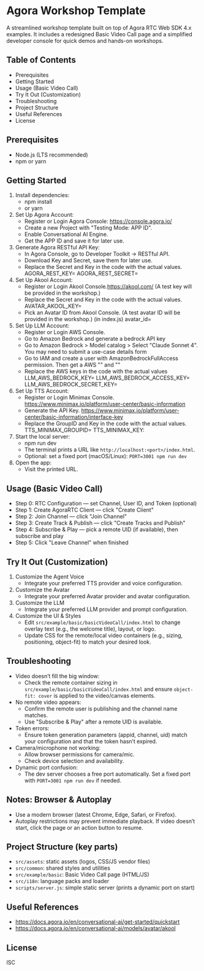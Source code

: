 # Agora Workshop Template

A streamlined workshop template built on top of Agora RTC Web SDK 4.x examples. It includes a redesigned Basic Video Call page and a simplified developer console for quick demos and hands-on workshops.

## Table of Contents
- Prerequisites
- Getting Started
- Usage (Basic Video Call)
- Try It Out (Customization)
- Troubleshooting
- Project Structure
- Useful References
- License

## Prerequisites
- Node.js (LTS recommended)
- npm or yarn

## Getting Started
1. Install dependencies:
   - npm install
   - or yarn
2. Set Up Agora Account:
   - Register or Login Agora Console: https://console.agora.io/
   - Create a new Project with "Testing Mode: APP ID".
   - Enable Conversational AI Engine.
   - Get the APP ID and save it for later use.
3. Generate Agora RESTful API Key:
   - In Agora Console, go to Developer Toolkit → RESTful API.
   - Download Key and Secret, save them for later use.
   - Replace the Secret and Key in the code with the actual values.
      AGORA_REST_KEY=<your-restful-api-key>
      AGORA_REST_SECRET=<your-restful-api-secret>
4. Set Up Akool Account:
   - Register or Login Akool Console.https://akool.com/ (A test key will be provided in the workshop.)
   - Replace the Secret and Key in the code with the actual values.
      AVATAR_AKOOL_KEY=<your-akool-secret>
   - Pick an Avatar ID from Akool Console. (A test avatar ID will be provided in the workshop.) (in index.js)
      avatar_id=<your-avatar-ID>
5. Set Up LLM Account:
   - Register or Login AWS Console. 
   - Go to Amazon Bedrock and generate a bedrock API key 
   - Go to Amazon Bedrock > Model catalog > Select "Claude Sonnet 4". You may need to submit a use-case details form 
   - Go to IAM and create a user with AmazonBedrockFullAccess permission. Then get a AWS "<your-aws-accesskey>" and "<your-aws-accesssecret>"
   - Replace the AWS keys in the code with the actual values
      LLM_AWS_BEDROCK_KEY=<your-llm-key>
      LLM_AWS_BEDROCK_ACCESS_KEY=<your-aws-accesskey>
      LLM_AWS_BEDROCK_SECRET_KEY=<your-aws-accesssecret>
6. Set Up TTS Account:
   - Register or Login Minimax Console. https://www.minimax.io/platform/user-center/basic-information
   - Generate the API Key. https://www.minimax.io/platform/user-center/basic-information/interface-key
   - Replace the GroupID and Key in the code with the actual values.
      TTS_MINIMAX_GROUPID=<your-minimax-groupid>
      TTS_MINIMAX_KEY:<your-tts-key>
7. Start the local server:
   - npm run dev
   - The terminal prints a URL like `http://localhost:<port>/index.html`.
   - Optional: set a fixed port (macOS/Linux): `PORT=3001 npm run dev`
8. Open the app:
   - Visit the printed URL.

## Usage (Basic Video Call)
- Step 0: RTC Configuration — set Channel, User ID, and Token (optional)
- Step 1: Create AgoraRTC Client — click "Create Client"
- Step 2: Join Channel — click "Join Channel"
- Step 3: Create Track & Publish — click "Create Tracks and Publish"
- Step 4: Subscribe & Play — pick a remote UID (if available), then subscribe and play
- Step 5: Click "Leave Channel" when finished



## Try It Out (Customization)
1. Customize the Agent Voice
   - Integrate your preferred TTS provider and voice configuration.
2. Customize the Avatar
   - Integrate your preferred Avatar provider and avatar configuration.
3. Customize the LLM
   - Integrate your preferred LLM provider and prompt configuration.   
4. Customize the UI & Styles
   - Edit `src/example/basic/basicVideoCall/index.html` to change overlay text (e.g., the welcome title), layout, or logo.
   - Update CSS for the remote/local video containers (e.g., sizing, positioning, object-fit) to match your desired look.

## Troubleshooting
- Video doesn’t fill the big window:
  - Check the remote container sizing in `src/example/basic/basicVideoCall/index.html` and ensure `object-fit: cover` is applied to the video/canvas elements.
- No remote video appears:
  - Confirm the remote user is publishing and the channel name matches.
  - Use "Subscribe & Play" after a remote UID is available.
- Token errors:
  - Ensure token generation parameters (appid, channel, uid) match your configuration and that the token hasn’t expired.
- Camera/microphone not working:
  - Allow browser permissions for camera/mic.
  - Check device selection and availability.
- Dynamic port confusion:
  - The dev server chooses a free port automatically. Set a fixed port with `PORT=3001 npm run dev` if needed.

## Notes: Browser & Autoplay
- Use a modern browser (latest Chrome, Edge, Safari, or Firefox).
- Autoplay restrictions may prevent immediate playback. If video doesn’t start, click the page or an action button to resume.

## Project Structure (key parts)
- `src/assets`: static assets (logos, CSS/JS vendor files)
- `src/common`: shared styles and utilities
- `src/example/basic`: Basic Video Call page (HTML/JS)
- `src/i18n`: language packs and loader
- `scripts/server.js`: simple static server (prints a dynamic port on start)

## Useful References
- https://docs.agora.io/en/conversational-ai/get-started/quickstart
- https://docs.agora.io/en/conversational-ai/models/avatar/akool

## License
ISC